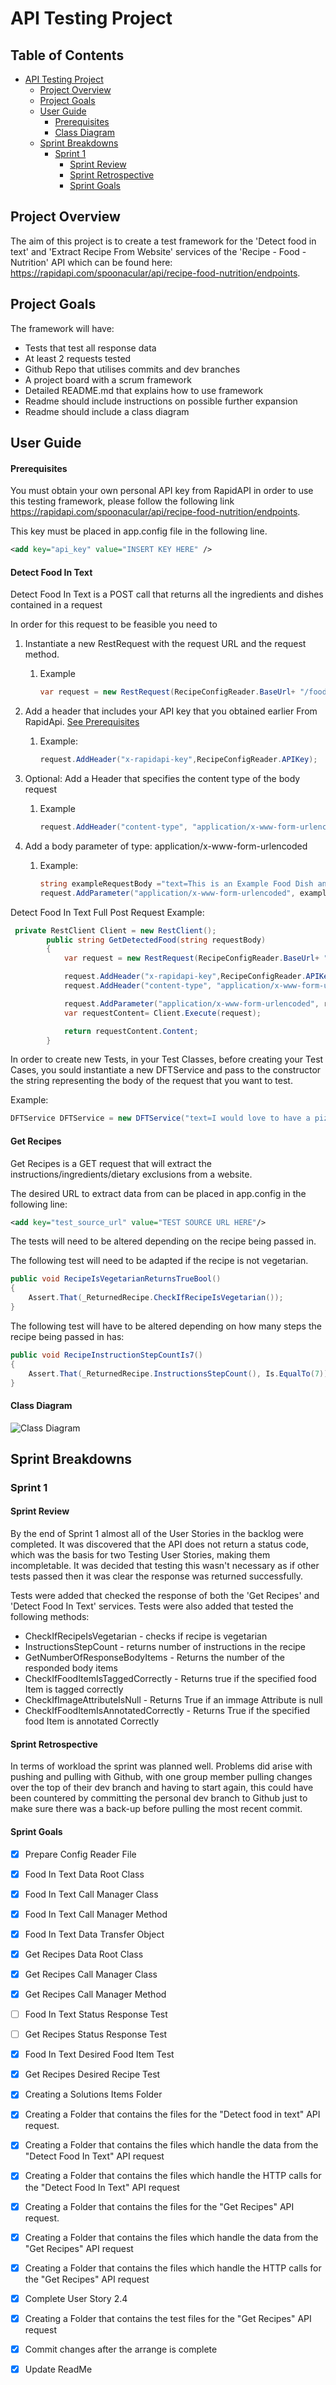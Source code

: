 # API Testing Project
## Table of Contents
- [API Testing Project](#api-testing-project)
  - [Project Overview ](#project-overview)
  - [Project Goals](#project-goals)
  - [User Guide](#user-guide)
      - [Prerequisites](#prerequisites)
      - [Class Diagram](#class-diagram)
  - [Sprint Breakdowns](#sprint-breakdowns)
    - [Sprint 1](#sprint-1)
      - [Sprint Review](#sprint-review)
      - [Sprint Retrospective](#sprint-retrospective)
      - [Sprint Goals](#sprint-goals)

## Project Overview
The aim of this project is to create a test framework for the 'Detect food in text' and 'Extract Recipe From Website' services of the 'Recipe - Food - Nutrition' API which can be found here: https://rapidapi.com/spoonacular/api/recipe-food-nutrition/endpoints. 


## Project Goals
The framework will have:

* Tests that test all response data
* At least 2 requests tested
* Github Repo that utilises commits and dev branches
* A project board with a scrum framework
* Detailed README.md that explains how to use framework
* Readme should include instructions on possible further expansion
* Readme should include a class diagram



## User Guide

#### Prerequisites

You must obtain your own personal API key from RapidAPI in order to use this testing framework, please follow the following link https://rapidapi.com/spoonacular/api/recipe-food-nutrition/endpoints. 

This key must be placed in app.config file in the following line. 

```xml
<add key="api_key" value="INSERT KEY HERE" />
```

#### Detect Food In Text

Detect Food In Text is a POST call that returns all the ingredients and dishes contained in a request 

In order for this request to be feasible you need to  

1. Instantiate a new RestRequest with the request URL and the request method. 

   1. Example

      ```csharp
      var request = new RestRequest(RecipeConfigReader.BaseUrl+ "/food/detect", Method.POST);
      ```


2. Add a header that includes your API key that you obtained earlier From RapidApi. [See Prerequisites](####Prerequisites)  

   1. Example:

      ```csharp
      request.AddHeader("x-rapidapi-key",RecipeConfigReader.APIKey);
      ```

      

3. Optional: Add a Header that specifies the content type of the body request

   1. Example

      ```csharp
      request.AddHeader("content-type", "application/x-www-form-urlencoded")
      ```

1. Add a body parameter of type: application/x-www-form-urlencoded
   1. Example:
   
        ```csharp 
        string exampleRequestBody ="text=This is an Example Food Dish and an Example Food Ingredient"
        request.AddParameter("application/x-www-form-urlencoded", exampleRequestBody, ParameterType.RequestBody})
        ```


Detect Food In Text Full Post Request Example:

```csharp
 private RestClient Client = new RestClient();
        public string GetDetectedFood(string requestBody)
        {
            var request = new RestRequest(RecipeConfigReader.BaseUrl+ "/food/detect", Method.POST);

            request.AddHeader("x-rapidapi-key",RecipeConfigReader.APIKey);
            request.AddHeader("content-type", "application/x-www-form-urlencoded");

            request.AddParameter("application/x-www-form-urlencoded", requestBody,ParameterType.RequestBody);
            var requestContent= Client.Execute(request);

            return requestContent.Content;
        }
```

In order to create new Tests, in your Test Classes, before creating your Test Cases, you sould instantiate a new DFTService and pass to the constructor the string representing the body of the request that you want to test.

Example:

```csharp
DFTService DFTService = new DFTService("text=I would love to have a pizza with some mushrooms");
```

#### Get Recipes

Get Recipes is a GET request that will extract the instructions/ingredients/dietary exclusions from a website.

The desired URL to extract data from can be placed in app.config  in the following line:

```xml
<add key="test_source_url" value="TEST SOURCE URL HERE"/>
```



The tests will need to be altered depending on the recipe being passed in.

The following test will need to be adapted if the recipe is not vegetarian.

```c#
public void RecipeIsVegetarianReturnsTrueBool()
{
	Assert.That(_ReturnedRecipe.CheckIfRecipeIsVegetarian());
}
```

The following test will have to be altered depending on how many steps the recipe being passed in has:

```c#
public void RecipeInstructionStepCountIs7()
{
    Assert.That(_ReturnedRecipe.InstructionsStepCount(), Is.EqualTo(7));
}
```



#### Class Diagram

![Class Diagram](https://github.com/GCarrell/API-Testing-Project/blob/dev/RecipeAPI_TestingFramework/RecipeAPI_TestingFramework/Images/ClassDiagram.png)




## Sprint Breakdowns

### Sprint 1
#### Sprint Review
By the end of Sprint 1 almost all of the User Stories in the backlog were completed. It was discovered that the API does not return a status code, which was the basis for two Testing User Stories, making them incompletable. It was decided that testing this wasn't necessary as if other tests passed then it was clear the response was returned successfully.

Tests were added that checked the response of both the 'Get Recipes' and 'Detect Food In Text' services. Tests were also added that tested the following methods:

* CheckIfRecipeIsVegetarian - checks if recipe is vegetarian
* InstructionsStepCount - returns number of instructions in the recipe
* GetNumberOfResponseBodyItems - Returns the number of the responded body items
* CheckIfFoodItemIsTaggedCorrectly - Returns true if the specified food Item is tagged correctly
* CheckIfImageAttributeIsNull - Returns True if an immage Attribute is null
* CheckIfFoodItemIsAnnotatedCorrectly -  Returns True if the specified food Item is annotated Correctly

#### Sprint Retrospective
In terms of workload the sprint was planned well. Problems did arise with pushing and pulling with Github, with one group member pulling changes over the top of their dev branch and having to start again, this could have been countered by committing the personal dev branch to Github just to make sure there was a back-up before pulling the most recent commit.
#### Sprint Goals
  - [x] Prepare Config Reader File
  - [x] Food In Text Data Root Class
  - [x] Food In Text Call Manager Class
  - [x] Food In Text Call Manager Method
  - [x] Food In Text Data Transfer Object
  - [x] Get Recipes Data Root Class
  - [x] Get Recipes Call Manager Class
  - [x] Get Recipes Call Manager Method
  - [ ] Food In Text Status Response Test
  - [ ] Get Recipes Status Response Test
  - [x] Food In Text Desired Food Item Test
  - [x] Get Recipes Desired Recipe Test
  - [x] Creating a Solutions Items Folder
  - [x] Creating a Folder that contains the files for the "Detect food in text" API request.
  - [x] Creating a Folder that contains the files which handle the data from the "Detect Food In Text" API request
  - [x] Creating a Folder that contains the files which handle the HTTP calls for the "Detect Food In Text" API request
  - [x] Creating a Folder that contains the files for the "Get Recipes" API request.
  - [x] Creating a Folder that contains the files which handle the data from the "Get Recipes" API request
  - [x] Creating a Folder that contains the files which handle the HTTP calls for the "Get Recipes" API request
  - [x] Complete User Story 2.4
  - [x] Creating a Folder that contains the test files for the "Get Recipes" API request
  - [x]  Commit changes  after the arrange is complete
  - [x] Update ReadMe



